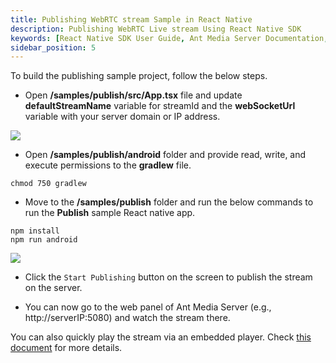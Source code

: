```yaml
---
title: Publishing WebRTC stream Sample in React Native
description: Publishing WebRTC Live stream Using React Native SDK 
keywords: [React Native SDK User Guide, Ant Media Server Documentation, Ant Media Server Tutorials]
sidebar_position: 5
---
```


To build the publishing sample project, follow the below steps.

* Open **/samples/publish/src/App.tsx** file and update **defaultStreamName** variable for streamId and the **webSocketUrl** variable with your server domain or IP address.

![](@site/static/img/image-1654599250441.png)

* Open **/samples/publish/android** folder and provide read, write, and execute permissions to the **gradlew** file.

```shell
chmod 750 gradlew
```

* Move to the **/samples/publish** folder and run the below commands to run the **Publish** sample React native app.

```shell
npm install
npm run android
```

![](@site/static/img/image-1654599372613.png)

* Click the `Start Publishing` button on the screen to publish the stream on the server.

* You can now go to the web panel of Ant Media Server (e.g., http://serverIP:5080) and watch the stream there. 

You can also quickly play the stream via an embedded player. Check [this document](https://antmedia.io/docs/guides/playing-live-stream/embedded-web-player/) for more details.
